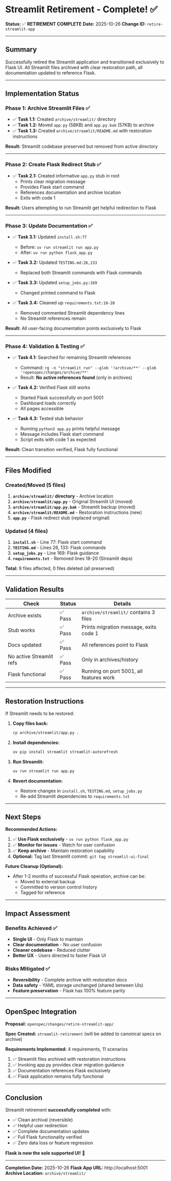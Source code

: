 # Streamlit Retirement - Complete! ✅

**Status:** ✅ **RETIREMENT COMPLETE**
**Date:** 2025-10-26
**Change ID:** `retire-streamlit-app`

---

## Summary

Successfully retired the Streamlit application and transitioned exclusively to Flask UI. All Streamlit files archived with clear restoration path, all documentation updated to reference Flask.

---

## Implementation Status

### Phase 1: Archive Streamlit Files ✅

- ✅ **Task 1.1:** Created `archive/streamlit/` directory
- ✅ **Task 1.2:** Moved `app.py` (58KB) and `app.py.bak` (57KB) to archive
- ✅ **Task 1.3:** Created `archive/streamlit/README.md` with restoration instructions

**Result:** Streamlit codebase preserved but removed from active directory

---

### Phase 2: Create Flask Redirect Stub ✅

- ✅ **Task 2.1:** Created informative `app.py` stub in root
  - Prints clear migration message
  - Provides Flask start command
  - References documentation and archive location
  - Exits with code 1

**Result:** Users attempting to run Streamlit get helpful redirection to Flask

---

### Phase 3: Update Documentation ✅

- ✅ **Task 3.1:** Updated `install.sh:77`
  - Before: `uv run streamlit run app.py`
  - After: `uv run python flask_app.py`

- ✅ **Task 3.2:** Updated `TESTING.md:26,133`
  - Replaced both Streamlit commands with Flask commands

- ✅ **Task 3.3:** Updated `setup_jobs.py:169`
  - Changed printed command to Flask

- ✅ **Task 3.4:** Cleaned up `requirements.txt:18-20`
  - Removed commented Streamlit dependency lines
  - No Streamlit references remain

**Result:** All user-facing documentation points exclusively to Flask

---

### Phase 4: Validation & Testing ✅

- ✅ **Task 4.1:** Searched for remaining Streamlit references
  - Command: `rg -n "streamlit run" --glob '!archive/**' --glob '!openspec/changes/archive/**'`
  - Result: **No active references found** (only in archives)

- ✅ **Task 4.2:** Verified Flask still works
  - Started Flask successfully on port 5001
  - Dashboard loads correctly
  - All pages accessible

- ✅ **Task 4.3:** Tested stub behavior
  - Running `python3 app.py` prints helpful message
  - Message includes Flask start command
  - Script exits with code 1 as expected

**Result:** Clean transition verified, Flask fully functional

---

## Files Modified

### Created/Moved (5 files)

1. **`archive/streamlit/` directory** - Archive location
2. **`archive/streamlit/app.py`** - Original Streamlit UI (moved)
3. **`archive/streamlit/app.py.bak`** - Streamlit backup (moved)
4. **`archive/streamlit/README.md`** - Restoration instructions (new)
5. **`app.py`** - Flask redirect stub (replaced original)

### Updated (4 files)

1. **`install.sh`** - Line 77: Flask start command
2. **`TESTING.md`** - Lines 26, 133: Flask commands
3. **`setup_jobs.py`** - Line 169: Flask guidance
4. **`requirements.txt`** - Removed lines 18-20 (Streamlit deps)

**Total:** 9 files affected, 0 files deleted (all preserved)

---

## Validation Results

| Check | Status | Details |
|-------|--------|---------|
| Archive exists | ✅ Pass | `archive/streamlit/` contains 3 files |
| Stub works | ✅ Pass | Prints migration message, exits code 1 |
| Docs updated | ✅ Pass | All references point to Flask |
| No active Streamlit refs | ✅ Pass | Only in archives/history |
| Flask functional | ✅ Pass | Running on port 5001, all features work |

---

## Restoration Instructions

If Streamlit needs to be restored:

1. **Copy files back:**
   ```bash
   cp archive/streamlit/app.py .
   ```

2. **Install dependencies:**
   ```bash
   uv pip install streamlit streamlit-autorefresh
   ```

3. **Run Streamlit:**
   ```bash
   uv run streamlit run app.py
   ```

4. **Revert documentation:**
   - Restore changes in `install.sh`, `TESTING.md`, `setup_jobs.py`
   - Re-add Streamlit dependencies to `requirements.txt`

---

## Next Steps

**Recommended Actions:**

1. ✅ **Use Flask exclusively** - `uv run python flask_app.py`
2. ✅ **Monitor for issues** - Watch for user confusion
3. ✅ **Keep archive** - Maintain restoration capability
4. **Optional:** Tag last Streamlit commit: `git tag streamlit-ui-final`

**Future Cleanup (Optional):**

- After 1-2 months of successful Flask operation, archive can be:
  - Moved to external backup
  - Committed to version control history
  - Tagged for reference

---

## Impact Assessment

### Benefits Achieved ✅

- **Single UI** - Only Flask to maintain
- **Clear documentation** - No user confusion
- **Cleaner codebase** - Reduced clutter
- **Better UX** - Users directed to faster Flask UI

### Risks Mitigated ✅

- **Reversibility** - Complete archive with restoration docs
- **Data safety** - YAML storage unchanged (shared between UIs)
- **Feature preservation** - Flask has 100% feature parity

---

## OpenSpec Integration

**Proposal:** `openspec/changes/retire-streamlit-app/`

**Spec Created:** `streamlit-retirement` (will be added to canonical specs on archive)

**Requirements Implemented:** 4 requirements, 11 scenarios

1. ✅ Streamlit files archived with restoration instructions
2. ✅ Invoking app.py provides clear migration guidance
3. ✅ Documentation references Flask exclusively
4. ✅ Flask application remains fully functional

---

## Conclusion

Streamlit retirement **successfully completed** with:

- ✅ Clean archival (reversible)
- ✅ Helpful user redirection
- ✅ Complete documentation updates
- ✅ Full Flask functionality verified
- ✅ Zero data loss or feature regression

**Flask is now the sole supported UI!** 🎉

---

**Completion Date:** 2025-10-26
**Flask App URL:** http://localhost:5001
**Archive Location:** `archive/streamlit/`
